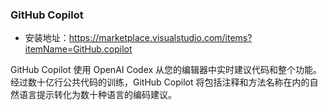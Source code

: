 ### GitHub Copilot

- 安装地址：https://marketplace.visualstudio.com/items?itemName=GitHub.copilot

GitHub Copilot 使用 OpenAI Codex 从您的编辑器中实时建议代码和整个功能。经过数十亿行公共代码的训练，GitHub Copilot 将包括注释和方法名称在内的自然语言提示转化为数十种语言的编码建议。